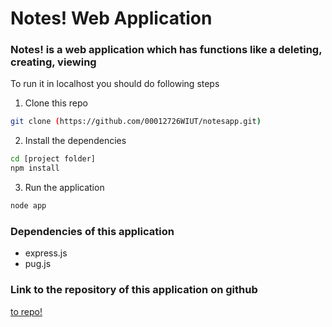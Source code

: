 # Notes! Web Application

### Notes! is a web application which has functions like a deleting, creating, viewing

To run it in localhost you should do following steps

1.  Clone this repo
```bash
git clone (https://github.com/00012726WIUT/notesapp.git)  
```

2. Install the dependencies 
```bash
cd [project folder]
npm install
```

3. Run the application
```bash
node app
```


### Dependencies of this application
 - express.js
 - pug.js


### Link to the repository of this application on github
[to repo!](https://github.com/00012726WIUT/notesapp.git )

